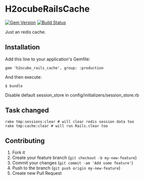 # H2ocubeRailsCache

[![Gem Version](https://badge.fury.io/rb/h2ocube_rails_cache.png)](http://badge.fury.io/rb/h2ocube_rails_cache)
[![Build Status](https://travis-ci.org/h2ocube/h2ocube_rails_cache.png?branch=master)](https://travis-ci.org/h2ocube/h2ocube_rails_cache)

Just an redis cache.

## Installation

Add this line to your application's Gemfile:

    gem 'h2ocube_rails_cache', group: :production

And then execute:

    $ bundle

Disable default session_store in config/initializers/session_store.rb

## Task changed

    rake tmp:sessions:clear # will clear redis session data too
    rake tmp:cache:clear # will run Rails.clear too

## Contributing

1. Fork it
2. Create your feature branch (`git checkout -b my-new-feature`)
3. Commit your changes (`git commit -am 'Add some feature'`)
4. Push to the branch (`git push origin my-new-feature`)
5. Create new Pull Request

